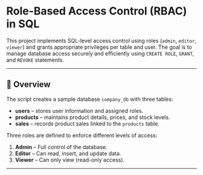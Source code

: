 # Role-Based Access Control (RBAC) in SQL

This project implements SQL-level access control using roles (`admin`, `editor`, `viewer`) and grants appropriate privileges per table and user.
The goal is to manage database access securely and efficiently using `CREATE ROLE`, `GRANT`, and `REVOKE` statements.

---

## 📘 Overview

The script creates a sample database `company_db` with three tables:

* **users** – stores user information and assigned roles.
* **products** – maintains product details, prices, and stock levels.
* **sales** – records product sales linked to the `products` table.

Three roles are defined to enforce different levels of access:

1. **Admin** – Full control of the database.
2. **Editor** – Can read, insert, and update data.
3. **Viewer** – Can only view (read-only access).

---

